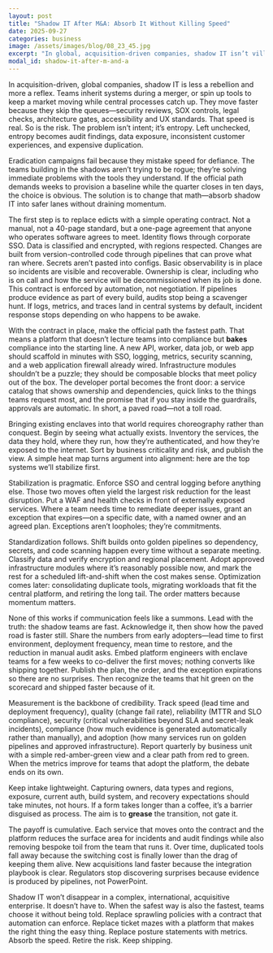 ```yaml
---
layout: post
title: "Shadow IT After M&A: Absorb It Without Killing Speed"
date: 2025-09-27
categories: business
image: /assets/images/blog/08_23_45.jpg
excerpt: "In global, acquisition-driven companies, shadow IT isn’t villainy—it’s velocity. Absorb it safely by making the paved road the fastest road."
modal_id: shadow-it-after-m-and-a
---
```


In acquisition-driven, global companies, shadow IT is less a rebellion and more a reflex. Teams inherit systems during a merger, or spin up tools to keep a market moving while central processes catch up. They move faster because they skip the queues—security reviews, SOX controls, legal checks, architecture gates, accessibility and UX standards. That speed is real. So is the risk. The problem isn’t intent; it’s entropy. Left unchecked, entropy becomes audit findings, data exposure, inconsistent customer experiences, and expensive duplication.

Eradication campaigns fail because they mistake speed for defiance. The teams building in the shadows aren’t trying to be rogue; they’re solving immediate problems with the tools they understand. If the official path demands weeks to provision a baseline while the quarter closes in ten days, the choice is obvious. The solution is to change that math—absorb shadow IT into safer lanes without draining momentum.

The first step is to replace edicts with a simple operating contract. Not a manual, not a 40-page standard, but a one-page agreement that anyone who operates software agrees to meet. Identity flows through corporate SSO. Data is classified and encrypted, with regions respected. Changes are built from version-controlled code through pipelines that can prove what ran where. Secrets aren’t pasted into configs. Basic observability is in place so incidents are visible and recoverable. Ownership is clear, including who is on call and how the service will be decommissioned when its job is done. This contract is enforced by automation, not negotiation. If pipelines produce evidence as part of every build, audits stop being a scavenger hunt. If logs, metrics, and traces land in central systems by default, incident response stops depending on who happens to be awake.

With the contract in place, make the official path the fastest path. That means a platform that doesn’t lecture teams into compliance but **bakes** compliance into the starting line. A new API, worker, data job, or web app should scaffold in minutes with SSO, logging, metrics, security scanning, and a web application firewall already wired. Infrastructure modules shouldn’t be a puzzle; they should be composable blocks that meet policy out of the box. The developer portal becomes the front door: a service catalog that shows ownership and dependencies, quick links to the things teams request most, and the promise that if you stay inside the guardrails, approvals are automatic. In short, a paved road—not a toll road.

Bringing existing enclaves into that world requires choreography rather than conquest. Begin by seeing what actually exists. Inventory the services, the data they hold, where they run, how they’re authenticated, and how they’re exposed to the internet. Sort by business criticality and risk, and publish the view. A simple heat map turns argument into alignment: here are the top systems we’ll stabilize first.

Stabilization is pragmatic. Enforce SSO and central logging before anything else. Those two moves often yield the largest risk reduction for the least disruption. Put a WAF and health checks in front of externally exposed services. Where a team needs time to remediate deeper issues, grant an exception that expires—on a specific date, with a named owner and an agreed plan. Exceptions aren’t loopholes; they’re commitments.

Standardization follows. Shift builds onto golden pipelines so dependency, secrets, and code scanning happen every time without a separate meeting. Classify data and verify encryption and regional placement. Adopt approved infrastructure modules where it’s reasonably possible now, and mark the rest for a scheduled lift-and-shift when the cost makes sense. Optimization comes later: consolidating duplicate tools, migrating workloads that fit the central platform, and retiring the long tail. The order matters because momentum matters.

None of this works if communication feels like a summons. Lead with the truth: the shadow teams are fast. Acknowledge it, then show how the paved road is faster still. Share the numbers from early adopters—lead time to first environment, deployment frequency, mean time to restore, and the reduction in manual audit asks. Embed platform engineers with enclave teams for a few weeks to co-deliver the first moves; nothing converts like shipping together. Publish the plan, the order, and the exception expirations so there are no surprises. Then recognize the teams that hit green on the scorecard and shipped faster because of it.

Measurement is the backbone of credibility. Track speed (lead time and deployment frequency), quality (change fail rate), reliability (MTTR and SLO compliance), security (critical vulnerabilities beyond SLA and secret-leak incidents), compliance (how much evidence is generated automatically rather than manually), and adoption (how many services run on golden pipelines and approved infrastructure). Report quarterly by business unit with a simple red-amber-green view and a clear path from red to green. When the metrics improve for teams that adopt the platform, the debate ends on its own.

Keep intake lightweight. Capturing owners, data types and regions, exposure, current auth, build system, and recovery expectations should take minutes, not hours. If a form takes longer than a coffee, it’s a barrier disguised as process. The aim is to **grease** the transition, not gate it.

The payoff is cumulative. Each service that moves onto the contract and the platform reduces the surface area for incidents and audit findings while also removing bespoke toil from the team that runs it. Over time, duplicated tools fall away because the switching cost is finally lower than the drag of keeping them alive. New acquisitions land faster because the integration playbook is clear. Regulators stop discovering surprises because evidence is produced by pipelines, not PowerPoint.

Shadow IT won’t disappear in a complex, international, acquisitive enterprise. It doesn’t have to. When the safest way is also the fastest, teams choose it without being told. Replace sprawling policies with a contract that automation can enforce. Replace ticket mazes with a platform that makes the right thing the easy thing. Replace posture statements with metrics. Absorb the speed. Retire the risk. Keep shipping.
